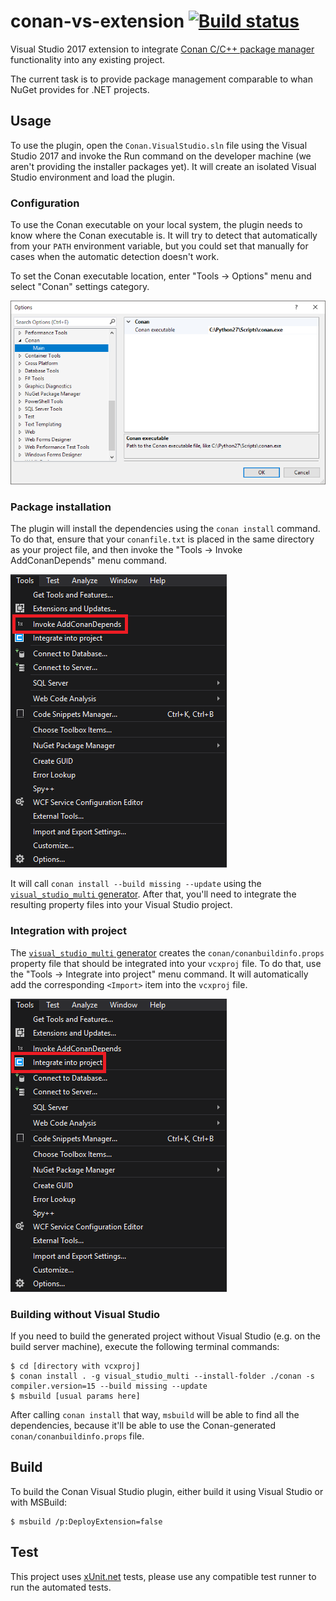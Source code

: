 conan-vs-extension [![Build status][badge-appveyor]][build-appveyor]
==================

Visual Studio 2017 extension to integrate [Conan C/C++ package manager][conan]
functionality into any existing project.

The current task is to provide package management comparable to whan NuGet
provides for .NET projects.

Usage
-----

To use the plugin, open the `Conan.VisualStudio.sln` file using the Visual
Studio 2017 and invoke the Run command on the developer machine (we aren't
providing the installer packages yet). It will create an isolated Visual Studio
environment and load the plugin.

### Configuration

To use the Conan executable on your local system, the plugin needs to know where
the Conan executable is. It will try to detect that automatically from your
`PATH` environment variable, but you could set that manually for cases when the
automatic detection doesn't work.

To set the Conan executable location, enter "Tools → Options" menu and select
"Conan" settings category.

![Settings window screenshot][screenshot-settings]

### Package installation

The plugin will install the dependencies using the `conan install` command. To
do that, ensure that your `conanfile.txt` is placed in the same directory as
your project file, and then invoke the "Tools → Invoke AddConanDepends" menu
command.

!["Invoke AddConanDepends" menu item screenshot][screenshot-addconandepends]

It will call `conan install --build missing --update` using the
[`visual_studio_multi` generator][visual_studio_multi]. After that, you'll need
to integrate the resulting property files into your Visual Studio project.

### Integration with project

The [`visual_studio_multi` generator][visual_studio_multi] creates the
`conan/conanbuildinfo.props` property file that should be integrated into your
`vcxproj` file. To do that, use the "Tools → Integrate into project" menu
command. It will automatically add the corresponding `<Import>` item into the
`vcxproj` file.

!["Integrate into project" menu item screenshot][screenshot-integrate]

### Building without Visual Studio

If you need to build the generated project without Visual Studio (e.g. on the
build server machine), execute the following terminal commands:

```console
$ cd [directory with vcxproj]
$ conan install . -g visual_studio_multi --install-folder ./conan -s compiler.version=15 --build missing --update
$ msbuild [usual params here]
```

After calling `conan install` that way, `msbuild` will be able to find all the
dependencies, because it'll be able to use the Conan-generated
`conan/conanbuildinfo.props` file.

Build
-----

To build the Conan Visual Studio plugin, either build it using Visual Studio or
with MSBuild:

```console
$ msbuild /p:DeployExtension=false
```

Test
----

This project uses [xUnit.net][xunit] tests, please use any compatible test
runner to run the automated tests.

[build-appveyor]: https://ci.appveyor.com/project/ForNeVeR/conan-vs-extension/branch/master
[conan]: https://www.conan.io/
[visual_studio_multi]: http://docs.conan.io/en/latest/reference/generators/visualstudiomulti.html
[xunit]: https://xunit.github.io/

[badge-appveyor]: https://ci.appveyor.com/api/projects/status/y4srt9dcjxy466f8/branch/master?svg=true
[screenshot-addconandepends]: docs/screenshot-addconandepends.png
[screenshot-integrate]: docs/screenshot-integrate.png
[screenshot-settings]: docs/screenshot-settings.png
